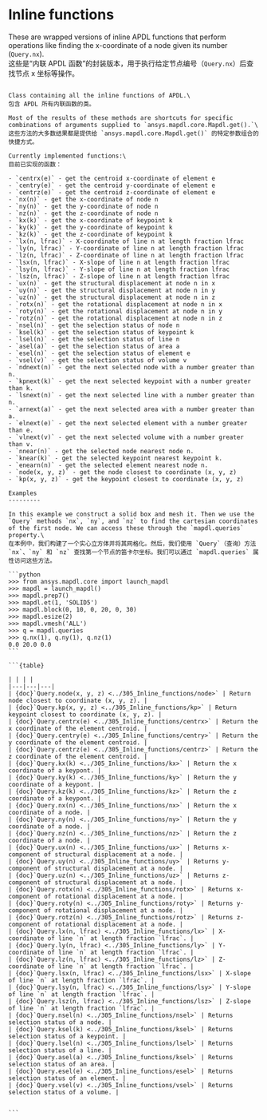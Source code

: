# Inline functions 

These are wrapped versions of inline APDL functions that perform operations like finding the x-coordinate of a node given its number (`Query.nx`).\
这些是“内联 APDL 函数”的封装版本，用于执行给定节点编号（`Query.nx`）后查找节点 x 坐标等操作。

````{class} ansys.mapdl.core.inline_functions.Query(mapdl)

Class containing all the inline functions of APDL.\
包含 APDL 所有内联函数的类。

Most of the results of these methods are shortcuts for specific combinations of arguments supplied to `ansys.mapdl.core.Mapdl.get().`\
这些方法的大多数结果都是提供给 `ansys.mapdl.core.Mapdl.get()` 的特定参数组合的快捷方式。

Currently implemented functions:\
目前已实现的函数：

- `centrx(e)` - get the centroid x-coordinate of element e
- `centry(e)` - get the centroid y-coordinate of element e
- `centrz(e)` - get the centroid z-coordinate of element e
- `nx(n)` - get the x-coordinate of node n
- `ny(n)` - get the y-coordinate of node n
- `nz(n)` - get the z-coordinate of node n
- `kx(k)` - get the x-coordinate of keypoint k
- `ky(k)` - get the y-coordinate of keypoint k
- `kz(k)` - get the z-coordinate of keypoint k
- `lx(n, lfrac)` - X-coordinate of line n at length fraction lfrac
- `ly(n, lfrac)` - Y-coordinate of line n at length fraction lfrac
- `lz(n, lfrac)` - Z-coordinate of line n at length fraction lfrac
- `lsx(n, lfrac)` - X-slope of line n at length fraction lfrac
- `lsy(n, lfrac)` - Y-slope of line n at length fraction lfrac
- `lsz(n, lfrac)` - Z-slope of line n at length fraction lfrac
- `ux(n)` - get the structural displacement at node n in x
- `uy(n)` - get the structural displacement at node n in y
- `uz(n)` - get the structural displacement at node n in z
- `rotx(n)` - get the rotational displacement at node n in x
- `roty(n)` - get the rotational displacement at node n in y
- `rotz(n)` - get the rotational displacement at node n in z
- `nsel(n)` - get the selection status of node n
- `ksel(k)` - get the selection status of keypoint k
- `lsel(n)` - get the selection status of line n
- `asel(a)` - get the selection status of area a
- `esel(n)` - get the selection status of element e
- `vsel(v)` - get the selection status of volume v
- `ndnext(n)` - get the next selected node with a number greater than n.
- `kpnext(k)` - get the next selected keypoint with a number greater than k.
- `lsnext(n)` - get the next selected line with a number greater than n.
- `arnext(a)` - get the next selected area with a number greater than a.
- `elnext(e)` - get the next selected element with a number greater than e.
- `vlnext(v)` - get the next selected volume with a number greater than v.
- `nnear(n)` - get the selected node nearest node n.
- `knear(k)` - get the selected keypoint nearest keypoint k.
- `enearn(n)` - get the selected element nearest node n.
- `node(x, y, z)` - get the node closest to coordinate (x, y, z)
- `kp(x, y, z)` - get the keypoint closest to coordinate (x, y, z)

Examples
---------

In this example we construct a solid box and mesh it. Then we use the `Query` methods `nx`, `ny`, and `nz` to find the cartesian coordinates of the first node. We can access these through the `mapdl.queries` property.\
在本例中，我们构建了一个实心立方体并将其网格化。然后，我们使用 `Query`（查询）方法 `nx`、`ny` 和 `nz` 查找第一个节点的笛卡尔坐标。我们可以通过 `mapdl.queries` 属性访问这些方法。

```python
>>> from ansys.mapdl.core import launch_mapdl
>>> mapdl = launch_mapdl()
>>> mapdl.prep7()
>>> mapdl.et(1, 'SOLID5')
>>> mapdl.block(0, 10, 0, 20, 0, 30)
>>> mapdl.esize(2)
>>> mapdl.vmesh('ALL')
>>> q = mapdl.queries
>>> q.nx(1), q.ny(1), q.nz(1)
0.0 20.0 0.0
```

```{table}

| | | |
|---|---|---|
| {doc}`Query.node(x, y, z) <../305_Inline_functions/node>` | Return node closest to coordinate (x, y, z). |
| {doc}`Query.kp(x, y, z) <../305_Inline_functions/kp>` | Return keypoint closest to coordinate (x, y, z). |
| {doc}`Query.centrx(e) <../305_Inline_functions/centrx>` | Return the x coordinate of the element centroid. |
| {doc}`Query.centry(e) <../305_Inline_functions/centry>` | Return the y coordinate of the element centroid. |
| {doc}`Query.centrz(e) <../305_Inline_functions/centrz>` | Return the z coordinate of the element centroid. |
| {doc}`Query.kx(k) <../305_Inline_functions/kx>` | Return the x coordinate of a keypont. |
| {doc}`Query.ky(k) <../305_Inline_functions/ky>` | Return the y coordinate of a keypont. |
| {doc}`Query.kz(k) <../305_Inline_functions/kz>` | Return the z coordinate of a keypont. |
| {doc}`Query.nx(n) <../305_Inline_functions/nx>` | Return the x coordinate of a node. |
| {doc}`Query.ny(n) <../305_Inline_functions/ny>` | Return the y coordinate of a node. |
| {doc}`Query.nz(n) <../305_Inline_functions/nz>` | Return the z coordinate of a node. |
| {doc}`Query.ux(n) <../305_Inline_functions/ux>` | Returns x-component of structural displacement at a node. |
| {doc}`Query.uy(n) <../305_Inline_functions/uy>` | Returns y-component of structural displacement at a node. |
| {doc}`Query.uz(n) <../305_Inline_functions/uz>` | Returns z-component of structural displacement at a node. |
| {doc}`Query.rotx(n) <../305_Inline_functions/rotx>` | Returns x-component of rotational displacement at a node. |
| {doc}`Query.roty(n) <../305_Inline_functions/roty>` | Returns y-component of rotational displacement at a node. |
| {doc}`Query.rotz(n) <../305_Inline_functions/rotz>` | Returns z-component of rotational displacement at a node. |
| {doc}`Query.lx(n, lfrac) <../305_Inline_functions/lx>` | X-coordinate of line `n` at length fraction `lfrac`. |
| {doc}`Query.ly(n, lfrac) <../305_Inline_functions/ly>` | Y-coordinate of line `n` at length fraction `lfrac`. |
| {doc}`Query.lz(n, lfrac) <../305_Inline_functions/lz>` | Z-coordinate of line `n` at length fraction `lfrac`. |
| {doc}`Query.lsx(n, lfrac) <../305_Inline_functions/lsx>` | X-slope of line `n` at length fraction `lfrac`. |
| {doc}`Query.lsy(n, lfrac) <../305_Inline_functions/lsy>` | Y-slope of line `n` at length fraction `lfrac`. |
| {doc}`Query.lsz(n, lfrac) <../305_Inline_functions/lsz>` | Z-slope of line `n` at length fraction `lfrac`. |
| {doc}`Query.nsel(n) <../305_Inline_functions/nsel>` | Returns selection status of a node. |
| {doc}`Query.ksel(k) <../305_Inline_functions/ksel>` | Returns selection status of a keypoint. |
| {doc}`Query.lsel(n) <../305_Inline_functions/lsel>` | Returns selection status of a line. |
| {doc}`Query.asel(a) <../305_Inline_functions/ksel>` | Returns selection status of an area. |
| {doc}`Query.esel(e) <../305_Inline_functions/esel>` | Returns selection status of an element. |
| {doc}`Query.vsel(v) <../305_Inline_functions/vsel>` | Returns selection status of a volume. |


```

````